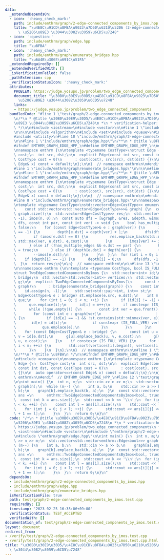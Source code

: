```yaml
---
data:
  _extendedDependsOn:
  - icon: ':heavy_check_mark:'
    path: include/emthrm/graph/2-edge-connected_components_by_imos.hpp
    title: "\u4E8C\u91CD\u8FBA\u9023\u7D50\u6210\u5206 (2-edge-connected component)\
      \ \u5206\u89E3 \u3044\u3082\u3059\u6CD5\u7248"
  - icon: ':question:'
    path: include/emthrm/graph/edge.hpp
    title: "\u8FBA"
  - icon: ':heavy_check_mark:'
    path: include/emthrm/graph/enumerate_bridges.hpp
    title: "\u6A4B\u306E\u691C\u51FA"
  _extendedRequiredBy: []
  _extendedVerifiedWith: []
  _isVerificationFailed: false
  _pathExtension: cpp
  _verificationStatusIcon: ':heavy_check_mark:'
  attributes:
    PROBLEM: https://judge.yosupo.jp/problem/two_edge_connected_components
    document_title: "\u30B0\u30E9\u30D5/\u4E8C\u91CD\u8FBA\u9023\u7D50\u6210\u5206\
      \u5206\u89E3 \u3044\u3082\u3059\u6CD5\u7248"
    links:
    - https://judge.yosupo.jp/problem/two_edge_connected_components
  bundledCode: "#line 1 \"test/graph/2-edge-connected_components_by_imos.test.cpp\"\
    \n/*\n * @title \u30B0\u30E9\u30D5/\u4E8C\u91CD\u8FBA\u9023\u7D50\u6210\u5206\u5206\
    \u89E3 \u3044\u3082\u3059\u6CD5\u7248\n *\n * verification-helper: PROBLEM https://judge.yosupo.jp/problem/two_edge_connected_components\n\
    \ */\n\n#include <iostream>\n#include <vector>\n\n#line 1 \"include/emthrm/graph/2-edge-connected_components_by_imos.hpp\"\
    \n\n\n\n#include <algorithm>\n#include <set>\n#include <queue>\n#include <ranges>\n\
    #include <utility>\n#line 10 \"include/emthrm/graph/2-edge-connected_components_by_imos.hpp\"\
    \n\n#line 1 \"include/emthrm/graph/edge.hpp\"\n/**\n * @title \u8FBA\n */\n\n\
    #ifndef EMTHRM_GRAPH_EDGE_HPP_\n#define EMTHRM_GRAPH_EDGE_HPP_\n\n#include <compare>\n\
    \nnamespace emthrm {\n\ntemplate <typename CostType>\nstruct Edge {\n  CostType\
    \ cost;\n  int src, dst;\n\n  explicit Edge(const int src, const int dst, const\
    \ CostType cost = 0)\n      : cost(cost), src(src), dst(dst) {}\n\n  auto operator<=>(const\
    \ Edge& x) const = default;\n};\n\n}  // namespace emthrm\n\n#endif  // EMTHRM_GRAPH_EDGE_HPP_\n\
    #line 1 \"include/emthrm/graph/enumerate_bridges.hpp\"\n\n\n\n#line 6 \"include/emthrm/graph/enumerate_bridges.hpp\"\
    \n\n#line 1 \"include/emthrm/graph/edge.hpp\"\n/**\n * @title \u8FBA\n */\n\n\
    #ifndef EMTHRM_GRAPH_EDGE_HPP_\n#define EMTHRM_GRAPH_EDGE_HPP_\n\n#include <compare>\n\
    \nnamespace emthrm {\n\ntemplate <typename CostType>\nstruct Edge {\n  CostType\
    \ cost;\n  int src, dst;\n\n  explicit Edge(const int src, const int dst, const\
    \ CostType cost = 0)\n      : cost(cost), src(src), dst(dst) {}\n\n  auto operator<=>(const\
    \ Edge& x) const = default;\n};\n\n}  // namespace emthrm\n\n#endif  // EMTHRM_GRAPH_EDGE_HPP_\n\
    #line 8 \"include/emthrm/graph/enumerate_bridges.hpp\"\n\nnamespace emthrm {\n\
    \ntemplate <typename CostType>\nstd::vector<Edge<CostType>> enumerate_bridges(\n\
    \    const std::vector<std::vector<Edge<CostType>>>& graph) {\n  const int n =\
    \ graph.size();\n  std::vector<Edge<CostType>> res;\n  std::vector<int> depth(n,\
    \ -1), imos(n, 0);\n  const auto dfs = [&graph, &res, &depth, &imos](\n      auto\
    \ dfs, const int par, const int ver) -> void {\n    bool has_multiple_edges =\
    \ false;\n    for (const Edge<CostType>& e : graph[ver]) {\n      if (depth[e.dst]\
    \ == -1) {\n        depth[e.dst] = depth[ver] + 1;\n        dfs(dfs, ver, e.dst);\n\
    \        if (imos[e.dst] == 0) {\n          res.emplace_back(std::min(ver, e.dst),\
    \ std::max(ver, e.dst), e.cost);\n        }\n        imos[ver] += imos[e.dst];\n\
    \      } else if (!has_multiple_edges && e.dst == par) {\n        has_multiple_edges\
    \ = true;\n      } else if (depth[e.dst] < depth[ver]) {\n        ++imos[ver];\n\
    \        --imos[e.dst];\n      }\n    }\n  };\n  for (int i = 0; i < n; ++i) {\n\
    \    if (depth[i] == -1) {\n      depth[i] = 0;\n      dfs(dfs, -1, i);\n    }\n\
    \  }\n  return res;\n}\n\n}  // namespace emthrm\n\n\n#line 13 \"include/emthrm/graph/2-edge-connected_components_by_imos.hpp\"\
    \n\nnamespace emthrm {\n\ntemplate <typename CostType, bool IS_FULL_VER = false>\n\
    struct TwoEdgeConnectedComponentsByImos {\n  std::vector<int> id;\n  std::vector<Edge<CostType>>\
    \ bridge;\n  std::vector<std::vector<int>> vertices;\n  std::vector<std::vector<Edge<CostType>>>\
    \ g;\n\n  explicit TwoEdgeConnectedComponentsByImos(\n      const std::vector<std::vector<Edge<CostType>>>&\
    \ graph)\n      : bridge(enumerate_bridges(graph)) {\n    const int n = graph.size();\n\
    \    id.assign(n, -1);\n    std::set<std::pair<int, int>> st;\n    for (const\
    \ Edge<CostType>& e : bridge) st.emplace(e.src, e.dst);\n    int m = 0;\n    std::queue<int>\
    \ que;\n    for (int i = 0; i < n; ++i) {\n      if (id[i] != -1) continue;\n\
    \      que.emplace(i);\n      id[i] = m++;\n      if constexpr (IS_FULL_VER) vertices.emplace_back(std::vector<int>{i});\n\
    \      while (!que.empty()) {\n        const int ver = que.front();\n        que.pop();\n\
    \        for (const int e : graph[ver]\n                         | std::views::transform(&Edge<CostType>::dst))\
    \ {\n          if (id[e] == -1 && !st.contains(std::minmax(ver, e))) {\n     \
    \       id[e] = id[i];\n            if constexpr (IS_FULL_VER) vertices.back().emplace_back(e);\n\
    \            que.emplace(e);\n          }\n        }\n      }\n    }\n    g.resize(m);\n\
    \    for (const Edge<CostType>& e : bridge) {\n      const int u = id[e.src],\
    \ v = id[e.dst];\n      g[u].emplace_back(u, v, e.cost);\n      g[v].emplace_back(v,\
    \ u, e.cost);\n    }\n    if constexpr (IS_FULL_VER) {\n      for (int i = 0;\
    \ i < m; ++i) {\n        std::sort(vertices[i].begin(), vertices[i].end());\n\
    \      }\n    }\n  }\n};\n\n}  // namespace emthrm\n\n\n#line 1 \"include/emthrm/graph/edge.hpp\"\
    \n/**\n * @title \u8FBA\n */\n\n#ifndef EMTHRM_GRAPH_EDGE_HPP_\n#define EMTHRM_GRAPH_EDGE_HPP_\n\
    \n#include <compare>\n\nnamespace emthrm {\n\ntemplate <typename CostType>\nstruct\
    \ Edge {\n  CostType cost;\n  int src, dst;\n\n  explicit Edge(const int src,\
    \ const int dst, const CostType cost = 0)\n      : cost(cost), src(src), dst(dst)\
    \ {}\n\n  auto operator<=>(const Edge& x) const = default;\n};\n\n}  // namespace\
    \ emthrm\n\n#endif  // EMTHRM_GRAPH_EDGE_HPP_\n#line 12 \"test/graph/2-edge-connected_components_by_imos.test.cpp\"\
    \n\nint main() {\n  int n, m;\n  std::cin >> n >> m;\n  std::vector<std::vector<emthrm::Edge<bool>>>\
    \ graph(n);\n  while (m--) {\n    int a, b;\n    std::cin >> a >> b;\n    graph[a].emplace_back(a,\
    \ b);\n    graph[b].emplace_back(b, a);\n  }\n  const std::vector<std::vector<int>>\
    \ ans =\n      emthrm::TwoEdgeConnectedComponentsByImos<bool, true>(graph).vertices;\n\
    \  const int k = ans.size();\n  std::cout << k << '\\n';\n  for (int i = 0; i\
    \ < k; ++i) {\n    const int l = ans[i].size();\n    std::cout << l << ' ';\n\
    \    for (int j = 0; j < l; ++j) {\n      std::cout << ans[i][j] << \" \\n\"[j\
    \ + 1 == l];\n    }\n  }\n  return 0;\n}\n"
  code: "/*\n * @title \u30B0\u30E9\u30D5/\u4E8C\u91CD\u8FBA\u9023\u7D50\u6210\u5206\
    \u5206\u89E3 \u3044\u3082\u3059\u6CD5\u7248\n *\n * verification-helper: PROBLEM\
    \ https://judge.yosupo.jp/problem/two_edge_connected_components\n */\n\n#include\
    \ <iostream>\n#include <vector>\n\n#include \"emthrm/graph/2-edge-connected_components_by_imos.hpp\"\
    \n#include \"emthrm/graph/edge.hpp\"\n\nint main() {\n  int n, m;\n  std::cin\
    \ >> n >> m;\n  std::vector<std::vector<emthrm::Edge<bool>>> graph(n);\n  while\
    \ (m--) {\n    int a, b;\n    std::cin >> a >> b;\n    graph[a].emplace_back(a,\
    \ b);\n    graph[b].emplace_back(b, a);\n  }\n  const std::vector<std::vector<int>>\
    \ ans =\n      emthrm::TwoEdgeConnectedComponentsByImos<bool, true>(graph).vertices;\n\
    \  const int k = ans.size();\n  std::cout << k << '\\n';\n  for (int i = 0; i\
    \ < k; ++i) {\n    const int l = ans[i].size();\n    std::cout << l << ' ';\n\
    \    for (int j = 0; j < l; ++j) {\n      std::cout << ans[i][j] << \" \\n\"[j\
    \ + 1 == l];\n    }\n  }\n  return 0;\n}\n"
  dependsOn:
  - include/emthrm/graph/2-edge-connected_components_by_imos.hpp
  - include/emthrm/graph/edge.hpp
  - include/emthrm/graph/enumerate_bridges.hpp
  isVerificationFile: true
  path: test/graph/2-edge-connected_components_by_imos.test.cpp
  requiredBy: []
  timestamp: '2023-02-25 16:35:06+09:00'
  verificationStatus: TEST_ACCEPTED
  verifiedWith: []
documentation_of: test/graph/2-edge-connected_components_by_imos.test.cpp
layout: document
redirect_from:
- /verify/test/graph/2-edge-connected_components_by_imos.test.cpp
- /verify/test/graph/2-edge-connected_components_by_imos.test.cpp.html
title: "\u30B0\u30E9\u30D5/\u4E8C\u91CD\u8FBA\u9023\u7D50\u6210\u5206\u5206\u89E3\
  \ \u3044\u3082\u3059\u6CD5\u7248"
---
```

